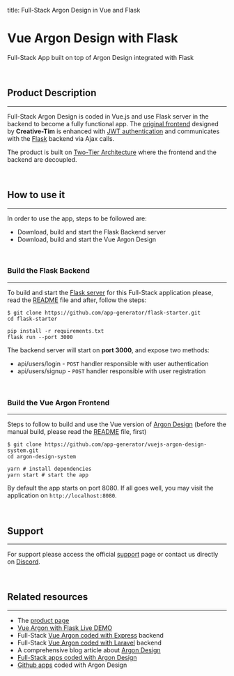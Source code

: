 title: Full-Stack Argon Design in Vue and Flask

# Vue Argon Design with Flask
Full-Stack App built on top of Argon Design integrated with Flask

<br />

## Product Description
---
Full-Stack Argon Design is coded in Vue.js and use Flask server in the backend to become a fully functional app. The [original frontend](https://www.creative-tim.com/product/vue-argon-design-system) designed by **Creative-Tim** is enhanced with [JWT authentication](https://jwt.io/introduction/) and communicates with the [Flask](http://flask.pocoo.org/) backend via Ajax calls.

The product is built on [Two-Tier Architecture](https://www.techopedia.com/definition/467/two-tier-architecture) where the frontend and the backend are decoupled.

<br />

## How to use it
---
In order to use the app, steps to be followed are:

 - Download, build and start the Flask Backend server
 - Download, build and start the Vue Argon Design 

<br />

### Build the Flask Backend
---
To build and start the [Flask server](https://github.com/app-generator/flask-starter) for this Full-Stack application please, read the [README](https://github.com/app-generator/flask-starter/blob/master/README.md) file and after, follow the steps:

```
$ git clone https://github.com/app-generator/flask-starter.git
cd flask-starter

pip install -r requirements.txt
flask run --port 3000
```

The backend server will start on **port 3000**, and expose two methods:

 - api/users/login  - `POST` handler responsible with user authentication 
 - api/users/signup  - `POST`  handler responsible with user registration

<br />

### Build the Vue Argon Frontend
---
Steps to follow to build and use the Vue version of [Argon Design](https://github.com/app-generator/vuejs-argon-design-system) (before the manual build, please read the [README](https://github.com/app-generator/vuejs-argon-design-system/blob/master/README.md) file, first)

```
$ git clone https://github.com/app-generator/vuejs-argon-design-system.git
cd argon-design-system

yarn # install dependencies
yarn start # start the app 
```

By default the app starts on port 8080. If all goes well, you may visit the application on `http://localhost:8080`. 

<br />

## Support
---
For support please access the official [support](https://appseed.us/support) page or contact us directly on [Discord](https://discord.gg/fZC6hup).

<br />

## Related resources
---

- The [product page](https://appseed.us/apps/flask-apps/argon-design-system-creative-tim)
- [Vue Argon with Flask Live DEMO](https://flask-vuejs-argon-design.appseed.us)
- Full-Stack [Vue Argon coded with Express](/apps/argon-design-system/vue-argon-design-and-express) backend
- Full-Stack [Vue Argon coded with Laravel](/apps/argon-design-system/vue-argon-design-and-laravel) backend
- A comprehensive blog article about [Argon Design](https://blog.appseed.us/argon-design-system/)
- [Full-Stack apps coded with Argon Design](https://appseed.us/apps/argon-design-system) 
- [Github apps](https://github.com/search?q=argon+design+system) coded with Argon Design


